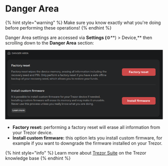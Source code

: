 # Danger Area

{% hint style="warning" %}
Make sure you know exactly what you're doing before performing these operations!
{% endhint %}

Danger Area settings are accessed via **Settings (**⚙️**) > Device,** then scrolling down to the **Danger Area** section:

![](../../../.gitbook/assets/Danger_Area.png)

* **Factory reset:** performing a factory reset will erase all information from your Trezor device.
* **Install custom firmware:** this option lets you install custom firmware, for example if you want to downgrade the firmware installed on your Trezor.

{% hint style="info" %}
Learn more about [Trezor Suite](https://trezor.io/learn/a/trezor-suite-app-settings) on the Trezor knowledge base&#x20;
{% endhint %}
